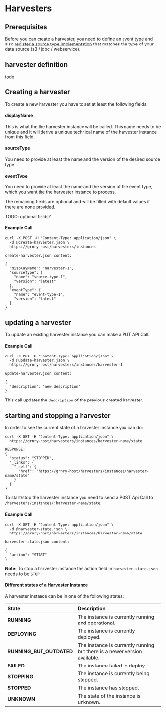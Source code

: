 # Harvesters

## Prerequisites

Before you can create a harvester, you need to define an [event type](event-types.md) and also [register a source type implementation](source-types.md) that matches the type of your data source \(s3 / jdbc / webservice\).

## harvester definition

todo

## Creating a harvester

To create a new harvester you have to set at least the following fields:

#### displayName

This is what the the harvester instance will be called. This name needs to be unique and it will derive a unique technical name of the harvester instance from this field.

#### sourceType

You need to provide at least the name and the version of the desired source type.

#### eventType

You need to provide at least the name and the version of the event type, which you want the the harvester instance to process.

The remaining fields are optional and will be filled with default values if there are none provided.

TODO: optional fields?

#### Example Call

```text
curl -X POST -H "Content-Type: application/json" \
  -d @create-harvester.json \
  https://grnry-host/harvesters/instances
  
create-harvester.json content:

{
  "displayName": "harvester-1",
  "sourceType": {
    "name": "source-type-1",
    "version": "latest"
  },
  "eventType": {
    "name": "event-type-1",
    "version": "latest"
  }
}
```

## updating a harvester

To update an existing harvester instance you can make a PUT API Call.

#### Example Call

```text
curl -X PUT -H "Content-Type: application/json" \
  -d @update-harvester.json \
  https://grnry-host/harvesters/instances/harvester-1
  
update-harvester.json content:

{
  "description": "new description"
}
```

This call updates the `description` of the previous created harvester.

## starting and stopping a harvester

In order to see the current state of a harvester instance you can do:

```text
curl -X GET -H "Content-Type: application/json" \
  https://grnry-host/harvesters/instances/harvester-name/state
  
RESPONSE:
{
  "status": "STOPPED",
  "_links": {
    "_self": {
      "href": "https://grnry-host/harvesters/instances/harvester-name/state"
    }
  }
}
```

To start/stop the harvester instance you need to send a POST Api Call to `/harvesters/instances/:harvester-name/state`.

#### Example Call

```text
curl -X GET -H "Content-Type: application/json" \
  -d @harvester-state.json \
  https://grnry-host/harvesters/instances/harvester-name/state

harvester-state.json content:

{
  "action": "START"
}
```

**Note:** To stop a harvester instance the action field in `harvester-state.json` needs to be `STOP`

#### Different states of a Harvester Instance

A harvester instance can be in one of the following states:

| State | Description |
| :--- | :--- |
| **RUNNING** | The instance is currently running and operational. |
| **DEPLOYING** | The instance is currently deployed. |
| **RUNNING\_BUT\_OUTDATED** | The instance is currently running but there is a newer version available. |
| **FAILED** | The instance failed to deploy. |
| **STOPPING** | The instance is currently being stopped. |
| **STOPPED** | The instance has stopped. |
| **UNKNOWN** | The state of the instance is unknown. |

